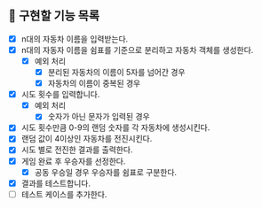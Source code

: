 ## 📝 구현할 기능 목록

- [x] n대의 자동차 이름을 입력받는다. 
- [x] n대의 자동자 이름을 쉼표를 기준으로 분리하고 자동차 객체를 생성한다.
    - [x] 예외 처리
        - [x] 분리된 자동차의 이름이 5자를 넘어간 경우
        - [x] 자동차의 이름이 중복된 경우
- [x] 시도 횟수를 입력합니다.
    - [x] 예외 처리
        - [x] 숫자가 아닌 문자가 입력된 경우
- [x] 시도 횟수만큼 0-9의 랜덤 숫자를 각 자동차에 생성시킨다.
- [x] 랜덤 값이 4이상인 자동차를 전진시킨다.
- [x] 시도 별로 전진한 결과를 출력한다.
- [x] 게임 완료 후 우승자를 선정한다.
    - [x] 공동 우승일 경우 우승자를 쉼표로 구분한다.
- [x] 결과를 테스트합니다.
- [ ] 테스트 케이스를 추가한다.